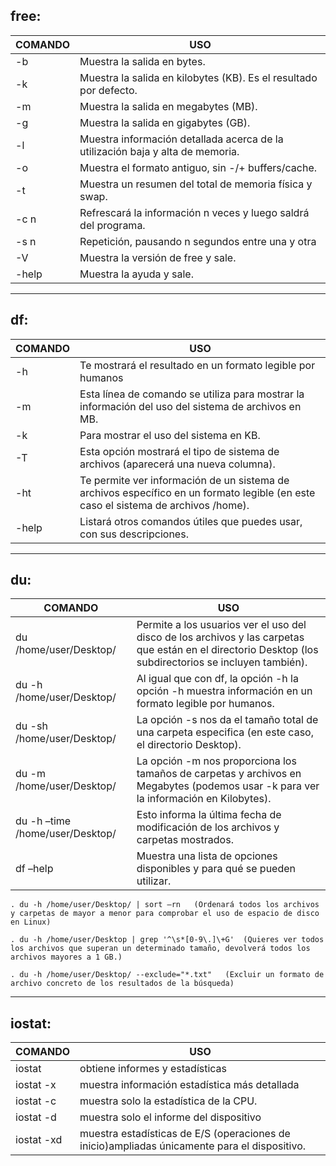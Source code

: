 ## **free**:

|COMANDO    | USO |
|-------|----------|
| -b |  Muestra la salida en bytes.  |
| -k |  Muestra la salida en kilobytes (KB). Es el resultado por defecto.  |
| -m |  Muestra la salida en megabytes (MB).  |
| -g |  Muestra la salida en gigabytes (GB). |
| -l |  Muestra información detallada acerca de la utilización baja y alta de memoria.  |
| -o |  Muestra el formato antiguo, sin -/+ buffers/cache.  |
| -t |  Muestra un resumen del total de memoria física y swap. |
| -c n |  Refrescará la información n veces y luego saldrá del programa.  |
| -s n |  Repetición, pausando n segundos entre una y otra  |
| -V |  Muestra la versión de free y sale.  |
| -help |  Muestra la ayuda y sale.   |

---

## **df**:

|COMANDO    | USO |
|-------|----------|
| -h |  Te mostrará el resultado en un formato legible por humanos |
| -m |  Esta línea de comando se utiliza para mostrar la información del uso del sistema de archivos en MB.  |
| -k |  Para mostrar el uso del sistema en KB. |
| -T | Esta opción mostrará el tipo de sistema de archivos (aparecerá una nueva columna).  |
| -ht | Te permite ver información de un sistema de archivos específico en un formato legible (en este caso el sistema de archivos /home).  |
| -help | Listará otros comandos útiles que puedes usar, con sus descripciones.  |

---

## **du**:

|COMANDO    | USO |
|-------|----------|
| du /home/user/Desktop/  | Permite a los usuarios ver el uso del disco de los archivos y las carpetas que están en el directorio Desktop (los subdirectorios se incluyen también).  |
| du -h /home/user/Desktop/ | Al igual que con df, la opción -h la opción -h muestra información en un formato legible por humanos. |
| du -sh /home/user/Desktop/ | La opción -s nos da el tamaño total de una carpeta especifica (en este caso, el directorio Desktop). |
| du -m /home/user/Desktop/ | La opción -m nos proporciona los tamaños de carpetas y archivos en Megabytes (podemos usar -k para ver la información en Kilobytes). |
| du -h –time /home/user/Desktop/ | Esto informa la última fecha de modificación de los archivos y carpetas mostrados. |
| df –help | Muestra una lista de opciones disponibles y para qué se pueden utilizar. |

```
. du -h /home/user/Desktop/ | sort –rn   (Ordenará todos los archivos y carpetas de mayor a menor para comprobar el uso de espacio de disco en Linux)

. du -h /home/user/Desktop | grep '^\s*[0-9\.]\+G'  (Quieres ver todos los archivos que superan un determinado tamaño, devolverá todos los archivos mayores a 1 GB.)

. du -h /home/user/Desktop/ --exclude="*.txt"   (Excluir un formato de archivo concreto de los resultados de la búsqueda)
```

---

## **iostat**:

|COMANDO    | USO |
|-------|----------|
| iostat | obtiene informes y estadísticas |
| iostat -x | muestra información estadística más detallada |
| iostat -c | muestra solo la estadística de la CPU. |
| iostat -d | muestra solo el informe del dispositivo |
| iostat -xd | muestra estadísticas de E/S (operaciones de inicio)ampliadas únicamente para el dispositivo. |



